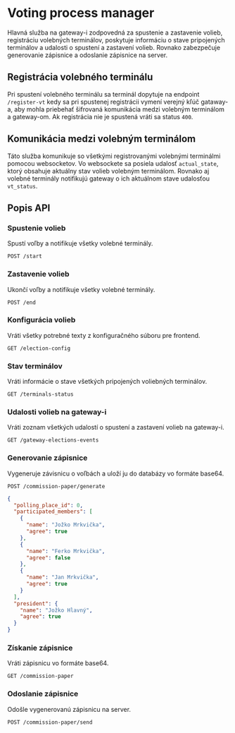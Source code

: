 # Voting process manager

Hlavná služba na gateway-i zodpovedná za spustenie a zastavenie volieb, registráciu volebných terminálov, poskytuje informáciu o stave pripojených terminálov a udalosti o spustení a zastavení volieb. Rovnako zabezpečuje generovanie zápisnice a odoslanie zápisnice na server.

## Registrácia volebného terminálu
Pri spustení volebného terminálu sa terminál dopytuje na endpoint `/register-vt` kedy sa pri spustenej registrácii vymení verejný kľúč gataway-a, aby mohla priebehať šifrovaná komunikácia medzi volebným terminálom a gateway-om. Ak registrácia nie je spustená vráti sa status `400`.


## Komunikácia medzi volebným terminálom
Táto služba komunikuje so všetkými registrovanými volebnými terminálmi pomocou websocketov. Vo websockete sa posiela udalosť `actual_state`, ktorý obsahuje aktuálny stav volieb volebným terminálom. Rovnako aj volebné terminály notifikujú gateway o ich aktuálnom stave udalosťou `vt_status`.

## Popis API

### Spustenie volieb
Spustí voľby a notifikuje všetky volebné terminály.

```http
POST /start
```


### Zastavenie volieb
Ukončí voľby a notifikuje všetky volebné terminály.

```http
POST /end
```

### Konfigurácia volieb
Vráti všetky potrebné texty z konfiguračného súboru pre frontend.

```http
GET /election-config
```

### Stav terminálov
Vráti informácie o stave všetkých pripojených voliebných terminálov.

```http
GET /terminals-status
```

### Udalosti volieb na gateway-i
Vráti zoznam všetkých udalostí o spustení a zastavení volieb na gateway-i.

```http
GET /gateway-elections-events
```

### Generovanie zápisnice
Vygeneruje závisnicu o voľbách a uloží ju do databázy vo formáte base64.

```http
POST /commission-paper/generate
```

```json
{
  "polling_place_id": 0,
  "participated_members": [
    {
      "name": "Jožko Mrkvička",
      "agree": true
    },
    {
      "name": "Ferko Mrkvička",
      "agree": false
    },
    {
      "name": "Jan Mrkvička",
      "agree": true
    }
  ],
  "president": {
    "name": "Jožko Hlavný",
    "agree": true
  }
}
```

### Získanie zápisnice
Vráti zápisnicu vo formáte base64.

```http
GET /commission-paper
```

### Odoslanie zápisnice
Odošle vygenerovanú zápisnicu na server.

```http
POST /commission-paper/send
```

